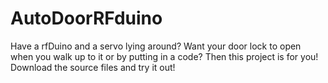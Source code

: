 AutoDoorRFduino
===============

Have a rfDuino and a servo lying around? Want your door lock to open when you walk up to it or by putting in a code? Then this project is for you! Download the source files and try it out!
